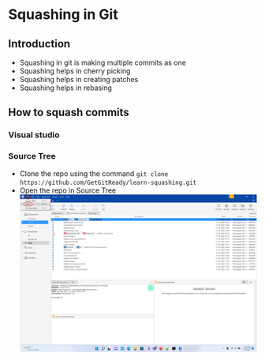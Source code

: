 # Squashing in Git

## Introduction
- Squashing in git is making multiple commits as one
- Squashing helps in cherry picking
- Squashing helps in creating patches
- Squashing helps in rebasing

## How to squash commits

### Visual studio

### Source Tree
- Clone the repo using the command `git clone https://github.com/GetGitReady/learn-squashing.git`
- Open the repo in Source Tree
![image](source-tree-open.png)

